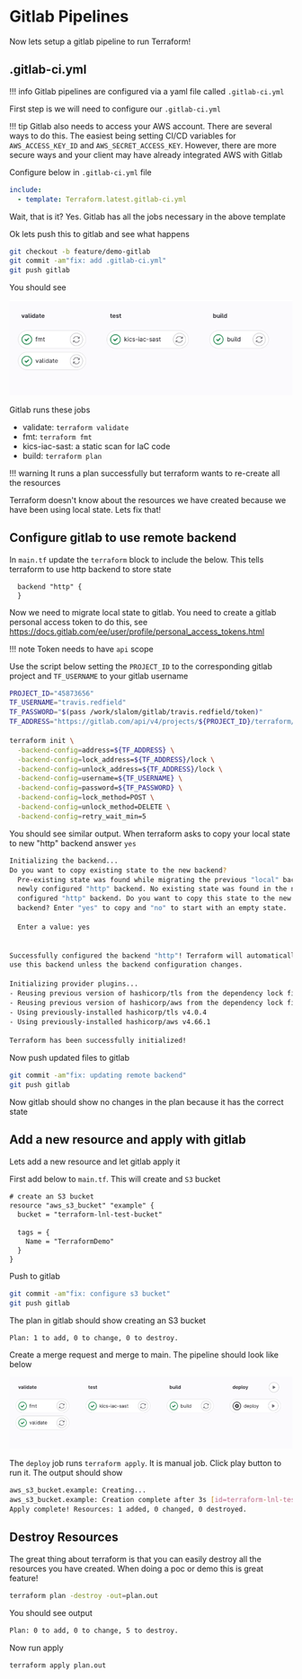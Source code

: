 # Gitlab Pipelines

Now lets setup a gitlab pipeline to run Terraform!

## .gitlab-ci.yml

!!! info
    Gitlab pipelines are configured via a yaml file called `.gitlab-ci.yml`

First step is we will need to configure our `.gitlab-ci.yml`

!!! tip
    Gitlab also needs to access your AWS account. There are several ways to do this. The easiest being setting CI/CD variables for `AWS_ACCESS_KEY_ID` and `AWS_SECRET_ACCESS_KEY`. However, there are more secure ways and your client may have already integrated AWS with Gitlab

Configure below in `.gitlab-ci.yml` file

```yml
include:
  - template: Terraform.latest.gitlab-ci.yml
```

Wait, that is it? Yes. Gitlab has all the jobs necessary in the above template

Ok lets push this to gitlab and see what happens

```bash
git checkout -b feature/demo-gitlab
git commit -am"fix: add .gitlab-ci.yml"
git push gitlab
```

You should see

![Gitlab Pipeline](assets/gitlab-ci.png)

Gitlab runs these jobs
  
- validate: `terraform validate`
- fmt: `terraform fmt`
- kics-iac-sast: a static scan for IaC code
- build: `terraform plan`

!!! warning
    It runs a plan successfully but terraform wants to re-create all the resources
    
Terraform doesn't know about the resources we have created because we have been using local state. Lets fix that!

## Configure gitlab to use remote backend

In `main.tf` update the `terraform` block to include the below. This tells terraform to use http backend to store state

```
  backend "http" {
  }
```

Now we need to migrate local state to gitlab. You need to create a gitlab personal access token to do this, see <https://docs.gitlab.com/ee/user/profile/personal_access_tokens.html>

!!! note
    Token needs to have `api` scope

Use the script below setting the `PROJECT_ID` to the corresponding gitlab project and `TF_USERNAME` to your gitlab username

```bash
PROJECT_ID="45873656"
TF_USERNAME="travis.redfield"
TF_PASSWORD="$(pass /work/slalom/gitlab/travis.redfield/token)"
TF_ADDRESS="https://gitlab.com/api/v4/projects/${PROJECT_ID}/terraform/state/default"

terraform init \
  -backend-config=address=${TF_ADDRESS} \
  -backend-config=lock_address=${TF_ADDRESS}/lock \
  -backend-config=unlock_address=${TF_ADDRESS}/lock \
  -backend-config=username=${TF_USERNAME} \
  -backend-config=password=${TF_PASSWORD} \
  -backend-config=lock_method=POST \
  -backend-config=unlock_method=DELETE \
  -backend-config=retry_wait_min=5
```

You should see similar output. When terraform asks to copy your local state to new "http" backend answer `yes`

```bash
Initializing the backend...
Do you want to copy existing state to the new backend?
  Pre-existing state was found while migrating the previous "local" backend to the
  newly configured "http" backend. No existing state was found in the newly
  configured "http" backend. Do you want to copy this state to the new "http"
  backend? Enter "yes" to copy and "no" to start with an empty state.

  Enter a value: yes


Successfully configured the backend "http"! Terraform will automatically
use this backend unless the backend configuration changes.

Initializing provider plugins...
- Reusing previous version of hashicorp/tls from the dependency lock file
- Reusing previous version of hashicorp/aws from the dependency lock file
- Using previously-installed hashicorp/tls v4.0.4
- Using previously-installed hashicorp/aws v4.66.1

Terraform has been successfully initialized!
```

Now push updated files to gitlab

```bash
git commit -am"fix: updating remote backend"
git push gitlab
```

Now gitlab should show no changes in the plan because it has the correct state

## Add a new resource and apply with gitlab

Lets add a new resource and let gitlab apply it

First add below to `main.tf`. This will create and `S3` bucket

```hcl
# create an S3 bucket
resource "aws_s3_bucket" "example" {
  bucket = "terraform-lnl-test-bucket"

  tags = {
    Name = "TerraformDemo"
  }
}
```

Push to gitlab

```bash
git commit -am"fix: configure s3 bucket"
git push gitlab
```

The plan in gitlab should show creating an S3 bucket

```bash
Plan: 1 to add, 0 to change, 0 to destroy.
```

Create a merge request and merge to main. The pipeline should look like below

![Gitlab Pipeline](assets/gitlab-merge.png)

The `deploy` job runs `terraform apply`. It is manual job. Click play button to run it. The output should show

```bash
aws_s3_bucket.example: Creating...
aws_s3_bucket.example: Creation complete after 3s [id=terraform-lnl-test-bucket]
Apply complete! Resources: 1 added, 0 changed, 0 destroyed.
```

## Destroy Resources

The great thing about terraform is that you can easily destroy all the resources you have created. When doing a poc or demo this is great feature!

```bash
terraform plan -destroy -out=plan.out
```

You should see output

```bash
Plan: 0 to add, 0 to change, 5 to destroy.
```

Now run apply

```bash
terraform apply plan.out
```